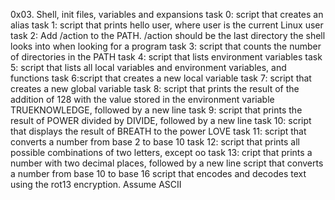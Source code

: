 0x03. Shell, init files, variables and expansions
task 0: script that creates an alias
task 1: script that prints hello user, where user is the current Linux user
task 2: Add /action to the PATH. /action should be the last directory the shell looks into when looking for a program
task 3: script that counts the number of directories in the PATH
task 4: script that lists environment variables
task 5: script that lists all local variables and environment variables, and functions
task 6:script that creates a new local variable
task 7: script that creates a new global variable
task 8: script that prints the result of the addition of 128 with the value stored in the environment variable TRUEKNOWLEDGE, followed by a new line
task 9: script that prints the result of POWER divided by DIVIDE, followed by a new line
task 10: script that displays the result of BREATH to the power LOVE
task 11: script that converts a number from base 2 to base 10
task 12: script that prints all possible combinations of two letters, except oo
task 13: cript that prints a number with two decimal places, followed by a new line
script that converts a number from base 10 to base 16
script that encodes and decodes text using the rot13 encryption. Assume ASCII
